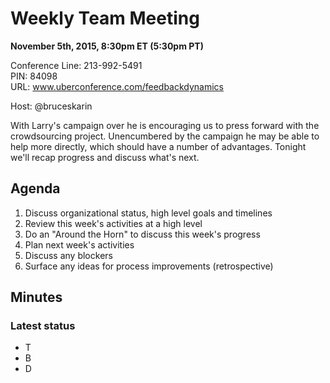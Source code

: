 # Weekly Team Meeting

**November 5th, 2015, 8:30pm ET (5:30pm PT)**

Conference Line: 213-992-5491  
PIN: 84098  
URL: www.uberconference.com/feedbackdynamics

Host: @bruceskarin

With Larry's campaign over he is encouraging us to press forward with the crowdsourcing project. Unencumbered by the campaign he may be able to help more directly, which should have a number of advantages. Tonight we'll recap progress and discuss what's next.

## Agenda

1. Discuss organizational status, high level goals and timelines
1. Review this week's activities at a high level
1. Do an "Around the Horn" to discuss this week's progress
1. Plan next week's activities
1. Discuss any blockers
1. Surface any ideas for process improvements (retrospective)

## Minutes

### Latest status

* T
* B
* D
